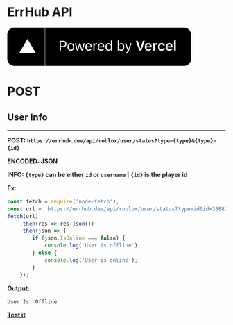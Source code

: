 # ErrHub API
![image](./images/vercel.svg)


# POST

## User Info
------
**POST: `https://errhub.dev/api/roblox/user/status?type={type}&{type}={id}`**

**ENCODED: JSON**

**INFO: `{type}` can be either `id` or `username` | `{id}` is the player id**

**Ex:**
```js
const fetch = require('node-fetch');
const url = 'https://errhub.dev/api/roblox/user/status?type=id&id=3588216323';
fetch(url)
    .then(res => res.json())
    .then(json => {
        if (json.IsOnline === false) {
            console.log('User is offline');
        } else {
            console.log('User is online');
        }
    });
```
**Output:**
```
User Is: Offline
```

**[Test it](https://replit.com/@bradygustafson4/ErrHub-API-or-User-Info?v=1#index.js)**